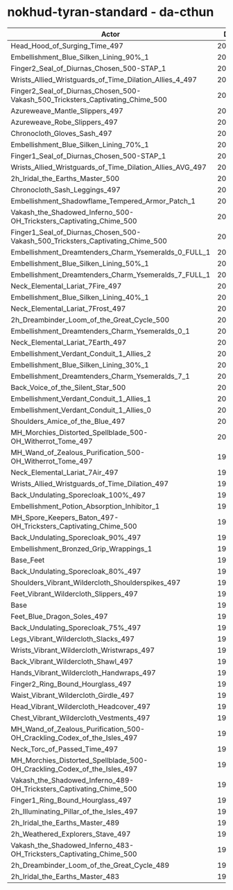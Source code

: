 # nokhud-tyran-standard - da-cthun
| Actor | DPS | Increase |
|---|:---:|:---:|
|Head_Hood_of_Surging_Time_497|203377|2.02%|
|Embellishment_Blue_Silken_Lining_90%_1|202099|1.38%|
|Finger2_Seal_of_Diurnas_Chosen_500-STAP_1|202029|1.35%|
|Wrists_Allied_Wristguards_of_Time_Dilation_Allies_4_497|201902|1.28%|
|Finger2_Seal_of_Diurnas_Chosen_500-Vakash_500_Tricksters_Captivating_Chime_500|201895|1.28%|
|Azureweave_Mantle_Slippers_497|201834|1.25%|
|Azureweave_Robe_Slippers_497|201736|1.20%|
|Chronocloth_Gloves_Sash_497|201640|1.15%|
|Embellishment_Blue_Silken_Lining_70%_1|201470|1.07%|
|Finger1_Seal_of_Diurnas_Chosen_500-STAP_1|201320|0.99%|
|Wrists_Allied_Wristguards_of_Time_Dilation_Allies_AVG_497|201313|0.99%|
|2h_Iridal_the_Earths_Master_500|201278|0.97%|
|Chronocloth_Sash_Leggings_497|201244|0.95%|
|Embellishment_Shadowflame_Tempered_Armor_Patch_1|201104|0.88%|
|Vakash_the_Shadowed_Inferno_500-OH_Tricksters_Captivating_Chime_500|200984|0.82%|
|Finger1_Seal_of_Diurnas_Chosen_500-Vakash_500_Tricksters_Captivating_Chime_500|200919|0.79%|
|Embellishment_Dreamtenders_Charm_Ysemeralds_0_FULL_1|200896|0.78%|
|Embellishment_Blue_Silken_Lining_50%_1|200849|0.75%|
|Embellishment_Dreamtenders_Charm_Ysemeralds_7_FULL_1|200774|0.72%|
|Neck_Elemental_Lariat_7Fire_497|200627|0.64%|
|Embellishment_Blue_Silken_Lining_40%_1|200602|0.63%|
|Neck_Elemental_Lariat_7Frost_497|200553|0.61%|
|2h_Dreambinder_Loom_of_the_Great_Cycle_500|200401|0.53%|
|Embellishment_Dreamtenders_Charm_Ysemeralds_0_1|200389|0.52%|
|Neck_Elemental_Lariat_7Earth_497|200358|0.51%|
|Embellishment_Verdant_Conduit_1_Allies_2|200274|0.47%|
|Embellishment_Blue_Silken_Lining_30%_1|200253|0.45%|
|Embellishment_Dreamtenders_Charm_Ysemeralds_7_1|200253|0.45%|
|Back_Voice_of_the_Silent_Star_500|200166|0.41%|
|Embellishment_Verdant_Conduit_1_Allies_1|200159|0.41%|
|Embellishment_Verdant_Conduit_1_Allies_0|200154|0.41%|
|Shoulders_Amice_of_the_Blue_497|200118|0.39%|
|MH_Morchies_Distorted_Spellblade_500-OH_Witherrot_Tome_497|200031|0.34%|
|MH_Wand_of_Zealous_Purification_500-OH_Witherrot_Tome_497|199953|0.30%|
|Neck_Elemental_Lariat_7Air_497|199864|0.26%|
|Wrists_Allied_Wristguards_of_Time_Dilation_497|199771|0.21%|
|Back_Undulating_Sporecloak_100%_497|199553|0.10%|
|Embellishment_Potion_Absorption_Inhibitor_1|199497|0.08%|
|MH_Spore_Keepers_Baton_497-OH_Tricksters_Captivating_Chime_500|199460|0.06%|
|Back_Undulating_Sporecloak_90%_497|199446|0.05%|
|Embellishment_Bronzed_Grip_Wrappings_1|199390|0.02%|
|Base_Feet|199370|0.01%|
|Back_Undulating_Sporecloak_80%_497|199367|0.01%|
|Shoulders_Vibrant_Wildercloth_Shoulderspikes_497|199365|0.01%|
|Feet_Vibrant_Wildercloth_Slippers_497|199353|0.00%|
|Base|199346|0.00%|
|Feet_Blue_Dragon_Soles_497|199333|-0.01%|
|Back_Undulating_Sporecloak_75%_497|199332|-0.01%|
|Legs_Vibrant_Wildercloth_Slacks_497|199322|-0.01%|
|Wrists_Vibrant_Wildercloth_Wristwraps_497|199263|-0.04%|
|Back_Vibrant_Wildercloth_Shawl_497|199234|-0.06%|
|Hands_Vibrant_Wildercloth_Handwraps_497|199218|-0.06%|
|Finger2_Ring_Bound_Hourglass_497|199210|-0.07%|
|Waist_Vibrant_Wildercloth_Girdle_497|199139|-0.10%|
|Head_Vibrant_Wildercloth_Headcover_497|199090|-0.13%|
|Chest_Vibrant_Wildercloth_Vestments_497|199030|-0.16%|
|MH_Wand_of_Zealous_Purification_500-OH_Crackling_Codex_of_the_Isles_497|198958|-0.19%|
|Neck_Torc_of_Passed_Time_497|198911|-0.22%|
|MH_Morchies_Distorted_Spellblade_500-OH_Crackling_Codex_of_the_Isles_497|198887|-0.23%|
|Vakash_the_Shadowed_Inferno_489-OH_Tricksters_Captivating_Chime_500|198830|-0.26%|
|Finger1_Ring_Bound_Hourglass_497|198511|-0.42%|
|2h_Illuminating_Pillar_of_the_Isles_497|198213|-0.57%|
|2h_Iridal_the_Earths_Master_489|197890|-0.73%|
|2h_Weathered_Explorers_Stave_497|197697|-0.83%|
|Vakash_the_Shadowed_Inferno_483-OH_Tricksters_Captivating_Chime_500|197685|-0.83%|
|2h_Dreambinder_Loom_of_the_Great_Cycle_489|197042|-1.16%|
|2h_Iridal_the_Earths_Master_483|196182|-1.59%|
